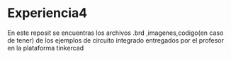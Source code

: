 # Experiencia4  
En este reposit se encuentras los archivos  .brd ,imagenes,codigo(en caso de tener)
de los ejemplos de circuito integrado entregados por el profesor en la plataforma
tinkercad
